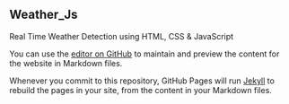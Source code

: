 ## Weather_Js

Real Time Weather Detection using HTML, CSS & JavaScript

You can use the [editor on GitHub](https://github.com/Apoorv-cloud/WeatherJs/edit/master/README.md) to maintain and preview the content for the website in Markdown files.

Whenever you commit to this repository, GitHub Pages will run [Jekyll](https://jekyllrb.com/) to rebuild the pages in your site, from the content in your Markdown files.

